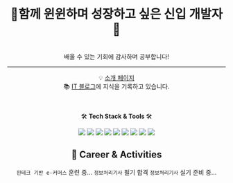 <h1 align="center">🌄함께 윈윈하며 성장하고 싶은 신입 개발자🌄</h1><br>

<div align="center">
배울 수 있는 기회에 감사하며 공부합니다!<br><hr>


💡 [소개 페이지](https://realdeveloper.pro/630ae63f37bb30b80da8abc0) <br>
📚 [IT 블로그](https://kijuk.tistory.com/)에 지식을 기록하고 있습니다.

</div>
<br>

<div align="center">
<p class="has-line-data" data-line-start="7" data-line-end="8">🛠️ <strong>Tech Stack & Tools </strong> 🛠️</p>   
<img src="https://img.shields.io/badge/JAVA-007396?style=flat-square&logo=JAVA&logoColor=white"/>  
<img src="https://img.shields.io/badge/JavaScript-F7DF1E?style=flat-square&logo=JavaScript&logoColor=white"/>
<img src="https://img.shields.io/badge/jQuery-0769AD?style=flat-square&logo=jQuery&logoColor=white"/>
<img src="https://img.shields.io/badge/Spring-6DB33F?style=flat-square&logo=Spring&logoColor=white"/>  
<img src="https://img.shields.io/badge/MySQL-4479A1?style=flat-square&logo=MySQL&logoColor=white"/> 
 <img src="https://img.shields.io/badge/Oracle-4479A1?style=flat-square&logo=Oracle&logoColor=white"/> 
<img src="https://img.shields.io/badge/HTML5-E34F26?style=flat-square&logo=HTML5&logoColor=white"/>  
<img src="https://img.shields.io/badge/CSS3-1572B6?style=flat-square&logo=CSS3&logoColor=white"/> 
<img src="https://img.shields.io/badge/GitHub-181717?style=flat-square&logo=GitHub&logoColor=white"/> 
<br>
 
<h2>🦔 Career & Activities </h2>

 `핀테크 기반 e-커머스` 훈련 중...
 `정보처리기사` 필기 합격
 `정보처리기사` 실기 준비 중...

